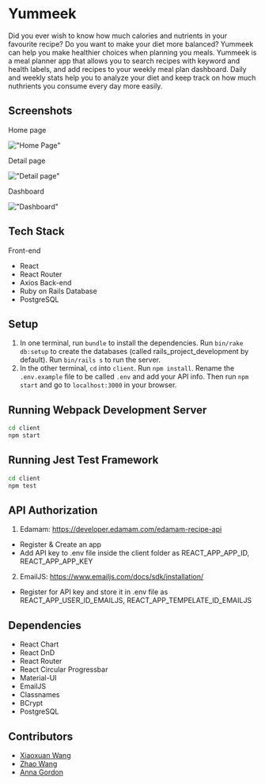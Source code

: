 # Yummeek 

Did you ever wish to know how much calories and nutrients in your favourite recipe? Do you want to make your diet more balanced? Yummeek can help you make healthier choices when planning you meals. 
Yummeek is a meal planner app that allows you to search recipes with keyword and health labels, and add recipes to your weekly meal plan dashboard. Daily and weekly stats help you to analyze your diet and keep track on how much nuthrients you consume every day more easily. 

## Screenshots

Home page

!["Home Page"](https://github.com/wangxx1412/yumeek/blob/master/client/src/assets/image/homepage.png)

Detail page

!["Detail page"](https://github.com/wangxx1412/yumeek/blob/master/client/src/assets/image/details.png)

Dashboard

!["Dashboard"](https://github.com/wangxx1412/yumeek/blob/master/client/src/assets/image/dashboard.png) 

## Tech Stack
Front-end
- React
- React Router
- Axios
Back-end
- Ruby on Rails
Database
- PostgreSQL

## Setup

1. In one terminal, run `bundle` to install the dependencies. Run `bin/rake db:setup` to create the databases (called rails_project_development by default). Run `bin/rails s` to run the server.
2. In the other terminal, `cd` into `client`. Run `npm install`. Rename the `.env.example` file to be called `.env` and add your API info. Then run `npm start` and go to `localhost:3000` in your browser.

## Running Webpack Development Server

```sh
cd client
npm start
```

## Running Jest Test Framework

```sh
cd client
npm test
```

## API Authorization
1. Edamam: https://developer.edamam.com/edamam-recipe-api
- Register & Create an app
- Add API key to .env file inside the client folder as REACT_APP_APP_ID, REACT_APP_APP_KEY
2. EmailJS: https://www.emailjs.com/docs/sdk/installation/
- Register for API key and store it in .env file as REACT_APP_USER_ID_EMAILJS, REACT_APP_TEMPELATE_ID_EMAILJS

## Dependencies
- React Chart
- React DnD
- React Router
- React Circular Progressbar
- Material-UI
- EmailJS
- Classnames
- BCrypt
- PostgreSQL

## Contributors
- [Xiaoxuan Wang](https://github.com/wangxx1412)
- [Zhao Wang](https://github.com/Joe123123)
- [Anna Gordon](https://github.com/Anna-Gordon)
